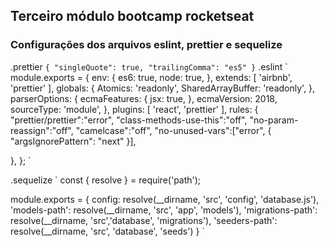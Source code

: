 ## Terceiro módulo bootcamp rocketseat


### Configurações dos arquivos eslint, prettier e sequelize
.prettier 
`
{
  "singleQuote": true,
  "trailingComma": "es5"
}
`
.eslint 
`
module.exports = {
  env: {
    es6: true,
    node: true,
  },
  extends: [
    'airbnb', 'prettier'
  ],
  globals: {
    Atomics: 'readonly',
    SharedArrayBuffer: 'readonly',
  },
  parserOptions: {
    ecmaFeatures: {
      jsx: true,
    },
    ecmaVersion: 2018,
    sourceType: 'module',
  },
  plugins: [
    'react', 'prettier'
  ],
  rules: {
    "prettier/prettier":"error",
    "class-methods-use-this":"off",
    "no-param-reassign":"off",
    "camelcase":"off",
    "no-unused-vars":["error", { "argsIgnorePattern": "next" }],
  
  },
};
`

.sequelize
`
const { resolve } = require('path');

module.exports = {
  config: resolve(__dirname, 'src', 'config', 'database.js'),
  'models-path': resolve(__dirname, 'src', 'app', 'models'),
  'migrations-path': resolve(__dirname, 'src','database', 'migrations'),
  'seeders-path': resolve(__dirname, 'src', 'database', 'seeds')
}
`